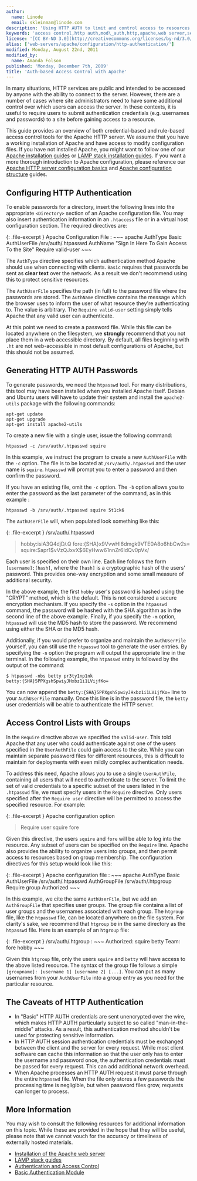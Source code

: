 ```yaml
---
author:
  name: Linode
  email: skleinman@linode.com
description: 'Using HTTP AUTH to limit and control access to resources hosted on websites.'
keywords: 'access control,http auth,mod\_auth,http,apache,web server,security'
license: '[CC BY-ND 3.0](http://creativecommons.org/licenses/by-nd/3.0/us/)'
alias: ['web-servers/apache/configuration/http-authentication/']
modified: Monday, August 22nd, 2011
modified_by:
  name: Amanda Folson
published: 'Monday, December 7th, 2009'
title: 'Auth-based Access Control with Apache'
---
```


In many situations, HTTP services are public and intended to be accessed by anyone with the ability to connect to the server. However, there are a number of cases where site administrators need to have some additional control over which users can access the server. In these contexts, it is useful to require users to submit authentication credentials (e.g. usernames and passwords) to a site before gaining access to a resource.

This guide provides an overview of both credential-based and rule-based access control tools for the Apache HTTP server. We assume that you have a working installation of Apache and have access to modify configuration files. If you have not installed Apache, you might want to follow one of our [Apache installation guides](/docs/web-servers/apache/) or [LAMP stack installation guides](/docs/lamp-guides/). If you want a more thorough introduction to Apache configuration, please reference our [Apache HTTP server configuration basics](/docs/web-servers/apache/configuration/configuration-basics) and [Apache configuration structure](/docs/web-servers/apache/configuration/configuration-structure) guides.

Configuring HTTP Authentication
-------------------------------

To enable passwords for a directory, insert the following lines into the appropriate `<Directory>` section of an Apache configuration file. You may also insert authentication information in an `.htaccess` file or in a virtual host configuration section. The required directives are:

{: .file-excerpt }
Apache Configuration File
:   ~~~ apache
    AuthType Basic
    AuthUserFile /srv/auth/.htpasswd
    AuthName "Sign In Here To Gain Access To the Site"
    Require valid-user
    ~~~

The `AuthType` directive specifies which authentication method Apache should use when connecting with clients. `Basic` requires that passwords be sent as **clear text** over the network. As a result we don't recommend using this to protect sensitive resources.

The `AuthUserFile` specifies the path (in full) to the password file where the passwords are stored. The `AuthName` directive contains the message which the browser uses to inform the user of what resource they're authenticating to. The value is arbitrary. The `Require valid-user` setting simply tells Apache that any valid user can authenticate.

At this point we need to create a password file. While this file can be located anywhere on the filesystem, we **strongly** recommend that you not place them in a web accessible directory. By default, all files beginning with `.ht` are not web-accessible in most default configurations of Apache, but this should not be assumed.

Generating HTTP AUTH Passwords
------------------------------

To generate passwords, we need the `htpasswd` tool. For many distributions, this tool may have been installed when you installed Apache itself. Debian and Ubuntu users will have to update their system and install the `apache2-utils` package with the following commands:

    apt-get update
    apt-get upgrade
    apt-get install apache2-utils 

To create a new file with a single user, issue the following command:

    htpasswd -c /srv/auth/.htpasswd squire

In this example, we instruct the program to create a new `AuthUserFile` with the `-c` option. The file is to be located at `/srv/auth/.htpasswd` and the user name is `squire`. `htpasswd` will prompt you to enter a password and then confirm the password.

If you have an existing file, omit the `-c` option. The `-b` option allows you to enter the password as the last parameter of the command, as in this example :

    htpasswd -b /srv/auth/.htpasswd squire 5t1ck6

The `AuthUserFile` will, when populated look something like this:

{: .file-excerpt }
/srv/auth/.htpasswd

> hobby:isiA3Q4djD/.Q fore:{SHA}x9VvwHI6dmgk9VTE0A8o6hbCw2s= squire:\$apr1\$vVzQJxvX\$6EyHww61nnZr6IdQv0pVx/

Each user is specified on their own line. Each line follows the form `[username]:[hash]`, where the `[hash]` is a cryptographic hash of the users' password. This provides one-way encryption and some small measure of additional security.

In the above example, the first `hobby` user's password is hashed using the "CRYPT" method, which is the default. This is not considered a secure encryption mechanism. If you specify the `-s` option in the `htpasswd` command, the password will be hashed with the SHA algorithm as in the second line of the above example. Finally, if you specify the `-m` option, `htpasswd` will use the MD5 hash to store the password. We recommend using either the SHA or the MD5 hash.

Additionally, if you would prefer to organize and maintain the `AuthUserFile` yourself, you can still use the `htpasswd` tool to generate the user entries. By specifying the `-n` option the program will output the appropriate line in the terminal. In the following example, the `htpasswd` entry is followed by the output of the command:

    $ htpasswd -nbs betty pr3ty1np1nk
    betty:{SHA}5PPXgshSpwiyJHxbz1i1LVijfKo=

You can now append the `betty:{SHA}5PPXgshSpwiyJHxbz1i1LVijfKo=` line to your `AuthUserFile` manually. Once this line is in the password file, the `betty` user credentials will be able to authenticate the HTTP server.

Access Control Lists with Groups
--------------------------------

In the `Require` directive above we specified the `valid-user`. This told Apache that any user who could authenticate against one of the users specified in the `UserAuthFile` could gain access to the site. While you can maintain separate password files for different resources, this is difficult to maintain for deployments with even mildly complex authentication needs.

To address this need, Apache allows you to use a single `UserAuthFile`, containing all users that will need to authenticate to the server. To limit the set of valid credentials to a specific subset of the users listed in the `.htpasswd` file, we must specify users in the `Require` directive. Only users specified after the `Require user` directive will be permitted to access the specified resource. For example:

{: .file-excerpt }
Apache configuration option

> Require user squire fore

Given this directive, the users `squire` and `fore` will be able to log into the resource. Any subset of users can be specified on the `Require` line. Apache also provides the ability to organize users into groups, and then permit access to resources based on group membership. The configuration directives for this setup would look like this:

{: .file-excerpt }
Apache configuration file
:   ~~~ apache
    AuthType Basic
    AuthUserFile /srv/auth/.htpasswd
    AuthGroupFile /srv/auth/.htpgroup
    Require group Authorized
    ~~~

In this example, we cite the same `AuthUserFile`, but we add an `AuthGroupFile` that specifies user groups. The group file contains a list of user groups and the usernames associated with each group. The `htgroup` file, like the `htpasswd` file, can be located anywhere on the file system. For clarity's sake, we recommend that `htgroup` be in the same directory as the `htpasswd` file. Here is an example of an `htgroup` file:

{: .file-excerpt }
/srv/auth/.htgroup
:   ~~~
    Authorized: squire betty Team: fore hobby
    ~~~

Given this `htgroup` file, only the users `squire` and `betty` will have access to the above listed resource. The syntax of the group file follows a simple `[groupname]: [username 1] [username 2] [...]`. You can put as many usernames from your `AuthUserFile` into a group entry as you need for the particular resource.

The Caveats of HTTP Authentication
----------------------------------

-   In "Basic" HTTP AUTH credentials are sent unencrypted over the wire, which makes HTTP AUTH particularly subject to so called "man-in-the-middle" attacks. As a result, this authentication method shouldn't be used for protecting sensitive information.
-   In HTTP AUTH session authentication credentials must be exchanged between the client and the server for every request. While most client software can cache this information so that the user only has to enter the username and password once, the authentication credentials must be passed for every request. This can add additional network overhead.
-   When Apache processes an HTTP AUTH request it must parse through the entire `htpasswd` file. When the file only stores a few passwords the processing time is negligible, but when password files grow, requests can longer to process.

More Information
----------------

You may wish to consult the following resources for additional information on this topic. While these are provided in the hope that they will be useful, please note that we cannot vouch for the accuracy or timeliness of externally hosted materials.

- [Installation of the Apache web server](/docs/web-servers/apache/)
- [LAMP stack guides](/docs/lamp-guides/)
- [Authentication and Access Control](http://httpd.apache.org/docs/2.2/howto/auth.html)
- [Basic Authentication Module](http://httpd.apache.org/docs/2.2/mod/mod_auth_basic.html)



